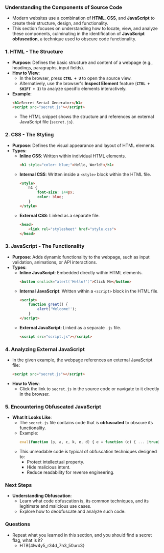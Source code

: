 ### **Understanding the Components of Source Code**
- Modern websites use a combination of **HTML**, **CSS**, and **JavaScript** to create their structure, design, and functionality. 
- This section focuses on understanding how to locate, view, and analyze these components, culminating in the identification of **JavaScript obfuscation**, a technique used to obscure code functionality.



### **1. HTML - The Structure**
- **Purpose**: Defines the basic structure and content of a webpage (e.g., headings, paragraphs, input fields).
- **How to View**:
    - In the browser, press **`CTRL + U`** to open the source view.
    - Alternatively, use the browser's **Inspect Element** feature (**`CTRL + SHIFT + I`**) to analyze specific elements interactively.
- **Example**:
    ```html
    <h1>Secret Serial Generator</h1>
    <script src="secret.js"></script>
    ```
    - The HTML snippet shows the structure and references an external JavaScript file (`secret.js`).



### **2. CSS - The Styling**
- **Purpose**: Defines the visual appearance and layout of HTML elements.
- **Types**:
    - **Inline CSS**: Written within individual HTML elements.
        ```html
        <h1 style="color: blue;">Hello, World!</h1>
        ```
    - **Internal CSS**: Written inside a `<style>` block within the HTML file.
        ```html
        <style>
            h1 {
                font-size: 144px;
                color: blue;
            }
        </style>
        ```
    - **External CSS**: Linked as a separate file.
        ```html
        <head>
            <link rel="stylesheet" href="style.css">
        </head>
        ```



### **3. JavaScript - The Functionality**
- **Purpose**: Adds dynamic functionality to the webpage, such as input validation, animations, or API interactions.
- **Types**:
    - **Inline JavaScript**: Embedded directly within HTML elements.
        ```html
        <button onclick="alert('Hello!')">Click Me</button>
        ```
    - **Internal JavaScript**: Written within a `<script>` block in the HTML file.
        ```html
        <script>
            function greet() {
                alert('Welcome!');
            }
        </script>
        ```
    - **External JavaScript**: Linked as a separate `.js` file.
        ```html
        <script src="script.js"></script>
        ```



### **4. Analyzing External JavaScript**
- In the given example, the webpage references an external JavaScript file:
    ```html
    <script src="secret.js"></script>
    ```
- **How to View**:
    - Click the link to `secret.js` in the source code or navigate to it directly in the browser.



### **5. Encountering Obfuscated JavaScript**
- **What It Looks Like**:
    - The `secret.js` file contains code that is **obfuscated** to obscure its functionality.
    - Example:
        ```javascript
        eval(function (p, a, c, k, e, d) { e = function (c) { ... |true|function'.split('|'), 0, {}))
        ```
    - This unreadable code is typical of obfuscation techniques designed to:
        - Protect intellectual property.
        - Hide malicious intent.
        - Reduce readability for reverse engineering.



### **Next Steps**
- **Understanding Obfuscation**:
    - Learn what code obfuscation is, its common techniques, and its legitimate and malicious use cases.
    - Explore how to deobfuscate and analyze such code.



### Questions
- Repeat what you learned in this section, and you should find a secret flag, what is it?
	- HTB{4lw4y5_r34d_7h3_50urc3}